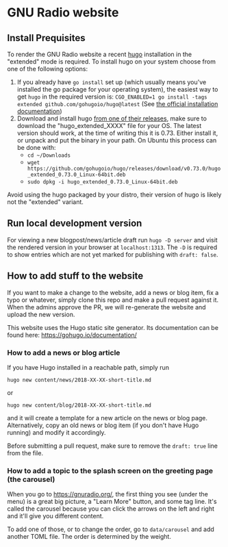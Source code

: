 # GNU Radio website

## Install Prequisites

To render the GNU Radio website a recent [hugo](https://gohugo.io) installation in the "extended" mode is required.  To install hugo on your system choose from one of the following options:

1. If you already have `go install` set up (which usually means you've installed the go package for your operating system),
the easiest way to get `hugo` in the required version is:
`CGO_ENABLED=1 go install -tags extended github.com/gohugoio/hugo@latest`
(See [the official installation documentation](https://gohugo.io/installation/linux/#build-from-source))
2. Download and install hugo [from one of their releases](https://github.com/gohugoio/hugo/releases), make sure to download the "hugo_extended_XXXX" file for your OS.  The latest version should work, at the time of writing this it is 0.73.  Either install it, or unpack and put the binary in your path.  On Ubuntu this process can be done with:
   * `cd ~/Downloads`
   * `wget https://github.com/gohugoio/hugo/releases/download/v0.73.0/hugo_extended_0.73.0_Linux-64bit.deb`
   * `sudo dpkg -i hugo_extended_0.73.0_Linux-64bit.deb`

Avoid using the hugo packaged by your distro, their version of hugo is likely not the "extended" variant.

## Run local development version

For viewing a new blogpost/news/article draft run `hugo -D server` and visit the rendered version in your browser at `localhost:1313`. The `-D` is required to show entries which are not yet marked for publishing with `draft: false`.

## How to add stuff to the website

If you want to make a change to the website, add a news or blog item, fix a
typo or whatever, simply clone this repo and make a pull request against it.
When the admins approve the PR, we will re-generate the website and upload the
new version.

This website uses the Hugo static site generator. Its documentation can be
found here: https://gohugo.io/documentation/

### How to add a news or blog article

If you have Hugo installed in a reachable path, simply run

    hugo new content/news/2018-XX-XX-short-title.md

or

    hugo new content/blog/2018-XX-XX-short-title.md

and it will create a template for a new article on the news or blog page. Alternatively, copy an old news or blog item (if you don't have Hugo running) and modify it accordingly.

Before submitting a pull request, make sure to remove the `draft: true` line
from the file.

### How to add a topic to the splash screen on the greeting page (the carousel)

When you go to https://gnuradio.org/, the first thing you see (under the menu)
is a great big picture, a "Learn More" button, and some tag line. It's called
the carousel because you can click the arrows on the left and right and it'll
give you different content.

To add one of those, or to change the order, go to `data/carousel` and add
another TOML file. The order is determined by the weight.
